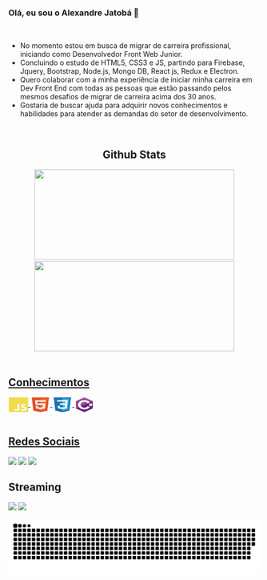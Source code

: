 ### Olá, eu sou o Alexandre Jatobá 👋

<div><br>
  <ul style="text-decoration: none">
    <li>No momento estou em busca de migrar de carreira profissional, iniciando como Desenvolvedor Front Web Junior.</li>
    <li>Concluindo o estudo de HTML5, CSS3 e JS, partindo para Firebase, Jquery, Bootstrap, Node.js, Mongo DB, React js, Redux e Electron.</li>
    <li>Quero colaborar com a minha experiência de iniciar minha carreira em Dev Front End com todas as pessoas que estão passando pelos mesmos desafios de migrar de carreira           acima dos 30 anos.</li>
    <li>Gostaria de buscar ajuda para adquirir novos conhecimentos e habilidades para atender as demandas do setor de desenvolvimento.</li>
  </ul>
</div>


<div align="center"><br>
  <h2>Github Stats</h2>
  <a href="https://github.com/alexandrejs777">
  <img width="400em" height="180em" src="https://github-readme-stats.vercel.app/api?username=alexandrejs777&show_icons=true&theme=merko&include_all_commits=true&count_private=true"/>
  <img width="400em" height="180em" src="https://github-readme-stats.vercel.app/api/top-langs/?username=alexandrejs777&layout=compact&langs_count=7&theme=merko"/>
</div>
  
  
<div style="display: inline_block"><br>
  <h2>Conhecimentos</h2>
  <img align="center" alt="ale-Js" height="30" width="40" src="https://raw.githubusercontent.com/devicons/devicon/master/icons/javascript/javascript-plain.svg">
  <img align="center" alt="ale-HTML" height="30" width="40" src="https://raw.githubusercontent.com/devicons/devicon/master/icons/html5/html5-original.svg">
  <img align="center" alt="ale-CSS" height="30" width="40" src="https://raw.githubusercontent.com/devicons/devicon/master/icons/css3/css3-original.svg">
  <img align="center" alt="ale-Csharp" height="30" width="40" src="https://raw.githubusercontent.com/devicons/devicon/master/icons/csharp/csharp-original.svg">
</div>


<div style="display: inline_block"><br>
  <h2>Redes Sociais</h2>
  <a href="https://www.facebook.com/alex.vandroy"><img src="https://img.shields.io/badge/Facebook-1877F2?style=for-the-badge&logo=facebook&logoColor=white"></a>
  <a href="https://www.instagram.com/alexandre.jatoba/"><img src="https://img.shields.io/badge/Instagram-E4405F?style=for-the-badge&logo=instagram&logoColor=white"></a>
  <a href="https://www.linkedin.com/in/alexandre-jatob%C3%A1-de-siqueira-37284b55/"><img src="https://img.shields.io/badge/LinkedIn-0077B5?style=for-the-badge&logo=linkedin&logoColor=white"></a>
  
  <h2>Streaming</h2>
  <a href="https://www.youtube.com/channel/UCiqZQxSsFulWW8Tp8TGUPSw"><img src="https://img.shields.io/badge/YouTube-FF0000?style=for-the-badge&logo=youtube&logoColor=white"></a>
  <a href="https://www.twitch.tv/alexandrejs1886"><img src="https://img.shields.io/badge/Twitch-9146FF?style=for-the-badge&logo=twitch&logoColor=white"></a>
</div>
  
![Snake animation](https://github.com/alexandrejs777/alexandrejs777/blob/output/github-contribution-grid-snake.svg)

